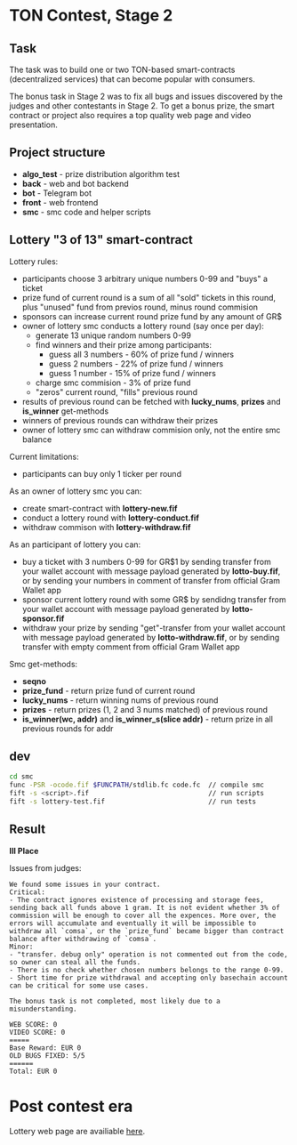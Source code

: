 # TON Contest, Stage 2

## Task

The task was to build one or two TON-based smart-contracts (decentralized services) that can become popular with consumers.

The bonus task in Stage 2 was to fix all bugs and issues discovered by the judges and other contestants in Stage 2. To get a bonus prize, the smart contract or project also requires a top quality web page and video presentation.

## Project structure

- **algo_test** - prize distribution algorithm test
- **back** - web and bot backend
- **bot** - Telegram bot
- **front** - web frontend
- **smc** - smc code and helper scripts

## Lottery "3 of 13" smart-contract

Lottery rules:
- participants choose 3 arbitrary unique numbers 0-99 and "buys" a ticket
- prize fund of current round is a sum of all "sold" tickets in this round, plus "unused" fund from previos round, minus round commision
- sponsors can increase current round prize fund by any amount of GR$
- owner of lottery smc conducts a lottery round (say once per day):
  - generate 13 unique random numbers 0-99
  - find winners and their prize among participants:
    - guess all 3 numbers - 60% of prize fund / winners
    - guess 2 numbers - 22% of prize fund / winners
    - guess 1 number - 15% of prize fund / winners
  - charge smc commision - 3% of prize fund
  - "zeros" current round, "fills" previous round
- results of previous round can be fetched with **lucky_nums**, **prizes** and **is_winner** get-methods
- winners of previous rounds can withdraw their prizes
- owner of lottery smc can withdraw commision only, not the entire smc balance

Current limitations:
- participants can buy only 1 ticker per round

As an owner of lottery smc you can:
- create smart-contract with **lottery-new.fif**
- conduct a lottery round with **lottery-conduct.fif**
- withdraw commison with **lottery-withdraw.fif**

As an participant of lottery you can:
- buy a ticket with 3 numbers 0-99 for GR$1 by sending transfer from your wallet account with message payload generated by **lotto-buy.fif**, or by sending your numbers in comment of transfer from official Gram Wallet app
- sponsor current lottery round with some GR$ by sendidng transfer from your wallet account with message payload generated by **lotto-sponsor.fif**
- withdraw your prize by sending "get"-transfer from your wallet account with message payload generated by **lotto-withdraw.fif**, or by sending transfer with empty comment from official Gram Wallet app

Smc get-methods:
- **seqno**
- **prize_fund** - return prize fund of current round
- **lucky_nums** - return winning nums of previous round
- **prizes** - return prizes (1, 2 and 3 nums matched) of previous round
- **is_winner(wc, addr)** and **is_winner_s(slice addr)** - return prize in all previous rounds for addr

## dev

```sh
cd smc
func -PSR -ocode.fif $FUNCPATH/stdlib.fc code.fc  // compile smc
fift -s <script>.fif                              // run scripts
fift -s lottery-test.fif                          // run tests
```

## Result

**III Place**

Issues from judges:

```
We found some issues in your contract.
Critical:
- The contract ignores existence of processing and storage fees, sending back all funds above 1 gram. It is not evident whether 3% of commission will be enough to cover all the expences. More over, the errors will accumulate and eventually it will be impossible to withdraw all `comsa`, or the `prize_fund` became bigger than contract balance after withdrawing of `comsa`.
Minor:
- "transfer. debug only" operation is not commented out from the code, so owner can steal all the funds.
- There is no check whether chosen numbers belongs to the range 0-99.
- Short time for prize withdrawal and accepting only basechain account can be critical for some use cases.
```

```
The bonus task is not completed, most likely due to a misunderstanding.

WEB SCORE: 0
VIDEO SCORE: 0
=====
Base Reward: EUR 0
OLD BUGS FIXED: 5/5
======
Total: EUR 0
```

# Post contest era

Lottery web page are availiable [here](http://alunegov.gitlab.io/ton-contest-2/).
